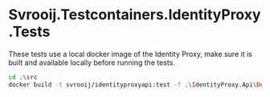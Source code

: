 ﻿# Svrooij.Testcontainers.IdentityProxy.Tests

These tests use a local docker image of the Identity Proxy, make sure it is built and available locally before running the tests.

```bash
cd .\src
docker build -t svrooij/identityproxyapi:test -f .\IdentityProxy.Api\Dockerfile .
```
